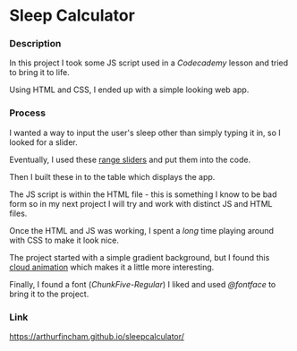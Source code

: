 <h1>Sleep Calculator</h1>

<h3>Description</h3>

In this project I took some JS script used in a *Codecademy* lesson and tried to bring it to life.

Using HTML and CSS, I ended up with a simple looking web app.

<h3>Process</h3>

I wanted a way to input the user's sleep other than simply typing it in, so I looked for a slider. 

Eventually, I used these [range sliders](https://www.w3schools.com/howto/howto_js_rangeslider.asp) and put them into the code.

Then I built these in to the table which displays the app. 

The JS script is within the HTML file - this is something I know to be bad form so in my next project I will try and work with distinct JS and HTML files.

Once the HTML and JS was working, I spent a *long* time playing around with CSS to make it look nice. 

The project started with a simple gradient background, but I found this [cloud animation](https://codepen.io/P3R0/pen/RPbgaX) which makes it a little more interesting.

Finally, I found a font (*ChunkFive-Regular*) I liked and used *@fontface* to bring it to the project.

<h3>Link</h3>

https://arthurfincham.github.io/sleepcalculator/


